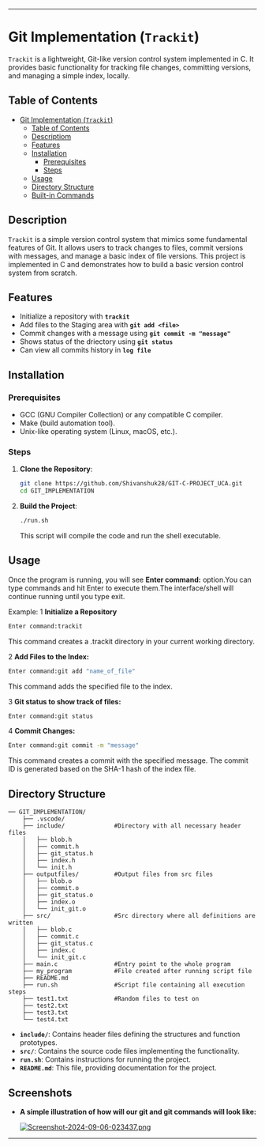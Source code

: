 
---

# Git Implementation (`Trackit`)

`Trackit` is a lightweight, Git-like version control system implemented in C. It provides basic functionality for tracking file changes, committing versions, and managing a simple index, locally.

## Table of Contents

- [Git Implementation (`Trackit`)](#git-implementation-trackit)
  - [Table of Contents](#table-of-contents)
  - [Descriptiom](#description)
  - [Features](#features)
  - [Installation](#installation)
    - [Prerequisites](#prerequisites)
    - [Steps](#steps)
  - [Usage](#usage)
  - [Directory Structure](#directory-structure)
  - [Built-in Commands](#built-in-commands)

## Description

`Trackit` is a simple version control system that mimics some fundamental features of Git. It allows users to track changes to files, commit versions with messages, and manage a basic index of file versions. This project is implemented in C and demonstrates how to build a basic version control system from scratch.

## Features

- Initialize a repository with **`trackit`**
- Add files to the Staging area with **`git add <file>`**
- Commit changes with a message using **`git commit -m "message"`**
- Shows status of the driectory using **`git status`**
- Can view all commits history in **`log file`**


## Installation

### Prerequisites

- GCC (GNU Compiler Collection) or any compatible C compiler.
- Make (build automation tool).
- Unix-like operating system (Linux, macOS, etc.).

### Steps

1. **Clone the Repository**:
    ```bash
    git clone https://github.com/Shivanshuk28/GIT-C-PROJECT_UCA.git
    cd GIT_IMPLEMENTATION 
    ```

2. **Build the Project**:
    ```bash
    ./run.sh
    ```

    This script will compile the code and run the shell executable.

## Usage

Once the program is running, you will see **Enter command:** option.You can type commands and hit Enter to execute them.The interface/shell will continue running until you type exit.


Example:
1  **Initialize a Repository**
  ```sh
  Enter command:trackit
  ```
  This command creates a .trackit directory in your current working directory.

2  **Add Files to the Index:**
  ```sh
  Enter command:git add "name_of_file"
  ```
  This command adds the specified file to the index.

3 **Git status to show track of files:**
  ```sh
  Enter command:git status
  ```

4 **Commit Changes:**
  ```sh
  Enter command:git commit -m "message"
  ```
  This command creates a commit with the specified message. The commit ID is generated based on the SHA-1 hash of the index file.





## Directory Structure

```plaintext
── GIT_IMPLEMENTATION/            
    ├── .vscode/
    ├── include/              #Directory with all necessary header files
    │   ├── blob.h
    │   ├── commit.h
    │   ├── git_status.h
    │   ├── index.h
    │   └── init.h
    ├── outputfiles/          #Output files from src files
    │   ├── blob.o
    │   ├── commit.o
    │   ├── git_status.o
    │   ├── index.o
    │   └── init_git.o
    ├── src/                  #Src directory where all definitions are written    
    │   ├── blob.c
    │   ├── commit.c
    │   ├── git_status.c
    │   ├── index.c
    │   └── init_git.c
    ├── main.c                #Entry point to the whole program
    ├── my_program            #File created after running script file
    ├── README.md
    ├── run.sh                #Script file containing all execution steps
    ├── test1.txt             #Random files to test on
    ├── test2.txt
    ├── test3.txt
    └── test4.txt
```

- **`include/`**: Contains header files defining the structures and function prototypes.
- **`src/`**: Contains the source code files implementing the functionality.
- **`run.sh`**: Contains instructions for running the project.
- **`README.md`**: This file, providing documentation for the project.

## Screenshots

- **A simple illustration of how will our git and git commands will look like:**

  [![Screenshot-2024-09-06-023437.png](https://i.postimg.cc/65L0X4dn/Screenshot-2024-09-06-023437.png)](https://postimg.cc/SJR8Ls1x)


---